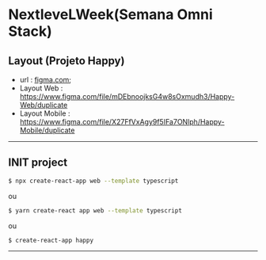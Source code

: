 # NextleveLWeek(Semana Omni Stack)


## Layout (Projeto Happy)

* url : [figma.com](https://www.figma.com/);
* Layout Web : https://www.figma.com/file/mDEbnoojksG4w8sOxmudh3/Happy-Web/duplicate
* Layout Mobile : https://www.figma.com/file/X27FfVxAgy9f5IFa7ONlph/Happy-Mobile/duplicate


---


## INIT project

```bash
$ npx create-react-app web --template typescript
```

ou

```bash
$ yarn create-react app web --template typescript
```

ou

```bash
$ create-react-app happy
```

---

